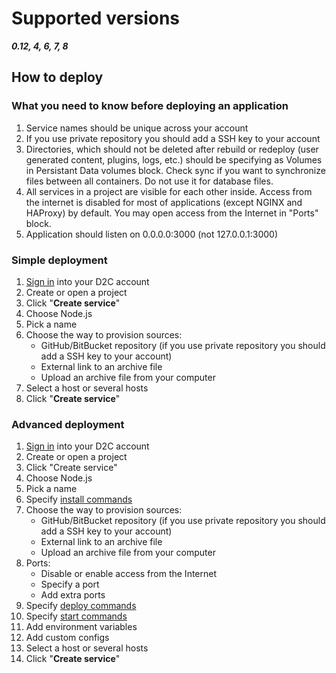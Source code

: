 # Supported versions

_**0.12, 4, 6, 7, 8**_

## How to deploy

### What you need to know before deploying an application

1. Service names should be unique across your account
2. If you use private repository you should add a SSH key to your account
3. Directories, which should not be deleted after rebuild or redeploy (user generated content, plugins, logs, etc.) should be specifying as Volumes in Persistant Data volumes block. Check sync if you want to synchronize files between all containers. Do not use it for database files.
4. All services in a project are visible for each other inside. Access from the internet is disabled for most of applications (except NGINX and HAProxy) by default. You may open access from the Internet in "Ports" block.
5. Application should listen on 0.0.0.0:3000 (not 127.0.0.1:3000)

### Simple deployment

1. [Sign in](https://panel.d2c.io/account/login) into your D2C account
2. Create or open a project
3. Click "**Create service**"
4. Choose Node.js
5. Pick a name
6. Choose the way to provision sources:
    - GitHub/BitBucket repository (if you use private repository you should add a SSH key to your account)
    - External link to an archive file
    - Upload an archive file from your computer
7. Select a host or several hosts
8. Click "**Create service**"

### Advanced deployment

1. [Sign in](https://panel.d2c.io/account/login) into your D2C account
2. Create or open a project
3. Click "Create service"
4. Choose Node.js
5. Pick a name
6. Specify [install commands](/getting-started/deployment/#building)
7. Choose the way to provision sources:
    - GitHub/BitBucket repository (if you use private repository you should add a SSH key to your account)
    - External link to an archive file
    - Upload an archive file from your computer
8. Ports:
    - Disable or enable access from the Internet
    - Specify a port
    - Add extra ports
9. Specify [deploy commands](/getting-started/deployment/#deploying)
10. Specify [start commands](/getting-started/deployment/#running)
11. Add environment variables
12. Add custom configs
13. Select a host or several hosts
14. Click "**Create service**"

<!--<button onclick="plusDivs(-1)">Previous image</button>
<button onclick="plusDivs(+1)">Next image</button>

<img class="mySlides" src="/../../img/projects.png">
<img class="mySlides" src="/../../img/stdout.png">-->
